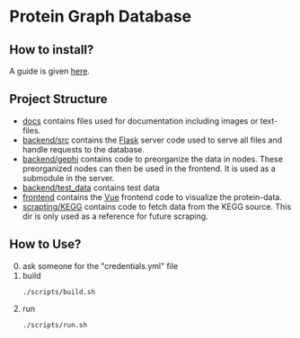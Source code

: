 # Protein Graph Database

## How to install?
A guide is given [here](docs/installation/Installation.md).

## Project Structure
- [docs](docs) contains files used for documentation including images or text-files.
- [backend/src](backend/src) contains the [Flask](https://flask.palletsprojects.com/en/2.2.x/) server code used to serve all
  files and handle requests to the database.
- [backend/gephi](backend/gephi) contains code to preorganize the data in nodes.
  These preorganized nodes can then be used in the frontend.
  It is used as a submodule in the server.
- [backend/test_data](backend/test_data) contains test data
- [frontend](frontend) contains the [Vue](https://vuejs.org/) frontend code to visualize the protein-data.
- [scrapting/KEGG](scraping/KEGG) contains code to fetch data from the KEGG source.
  This dir is only used as a reference for future scraping.

## How to Use?
0. ask someone for the "credentials.yml" file
1. build
   ````commandline
   ./scripts/build.sh
   ````
3. run
   ````commandline
   ./scripts/run.sh
   ````
